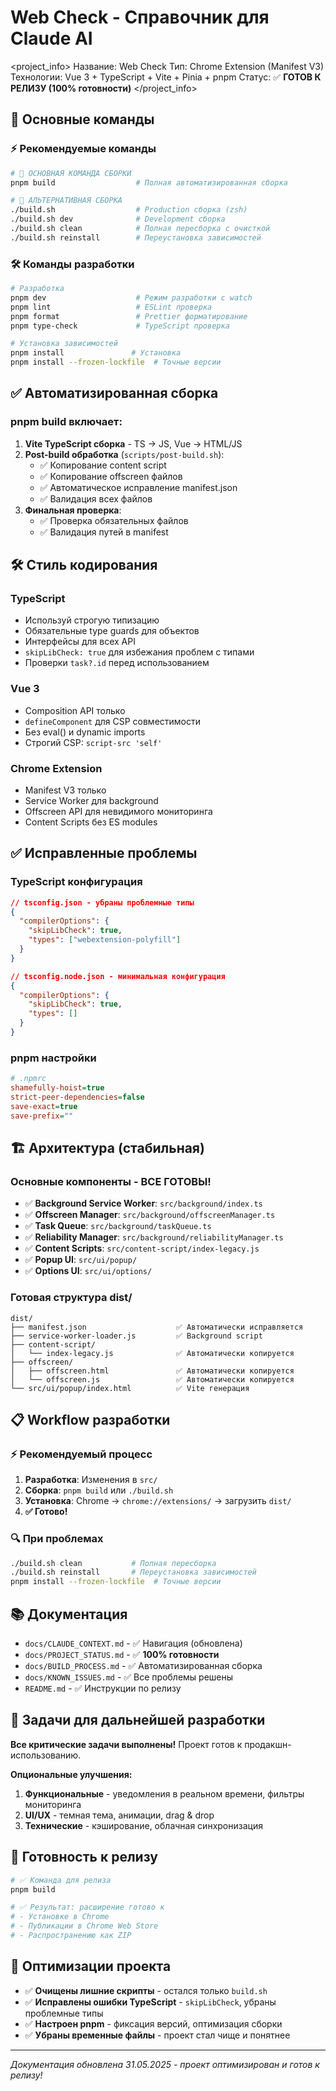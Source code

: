 # Web Check - Справочник для Claude AI

<project_info>
Название: Web Check
Тип: Chrome Extension (Manifest V3)  
Технологии: Vue 3 + TypeScript + Vite + Pinia + pnpm
Статус: ✅ **ГОТОВ К РЕЛИЗУ (100% готовности)**
</project_info>

## 🚀 Основные команды

### ⚡ Рекомендуемые команды

```bash
# 🎯 ОСНОВНАЯ КОМАНДА СБОРКИ
pnpm build                  # Полная автоматизированная сборка

# 🔧 АЛЬТЕРНАТИВНАЯ СБОРКА
./build.sh                  # Production сборка (zsh)
./build.sh dev              # Development сборка  
./build.sh clean            # Полная пересборка с очисткой
./build.sh reinstall        # Переустановка зависимостей
```

### 🛠️ Команды разработки

```bash
# Разработка
pnpm dev                    # Режим разработки с watch
pnpm lint                   # ESLint проверка
pnpm format                 # Prettier форматирование
pnpm type-check             # TypeScript проверка

# Установка зависимостей
pnpm install               # Установка
pnpm install --frozen-lockfile  # Точные версии
```

## ✅ Автоматизированная сборка

### pnpm build включает:

1. **Vite TypeScript сборка** - TS → JS, Vue → HTML/JS
2. **Post-build обработка** (`scripts/post-build.sh`):
   - ✅ Копирование content script
   - ✅ Копирование offscreen файлов
   - ✅ Автоматическое исправление manifest.json
   - ✅ Валидация всех файлов
3. **Финальная проверка**:
   - ✅ Проверка обязательных файлов
   - ✅ Валидация путей в manifest

## 🛠️ Стиль кодирования

### TypeScript

- Используй строгую типизацию
- Обязательные type guards для объектов
- Интерфейсы для всех API
- `skipLibCheck: true` для избежания проблем с типами
- Проверки `task?.id` перед использованием

### Vue 3

- Composition API только
- `defineComponent` для CSP совместимости
- Без eval() и dynamic imports
- Строгий CSP: `script-src 'self'`

### Chrome Extension

- Manifest V3 только
- Service Worker для background
- Offscreen API для невидимого мониторинга
- Content Scripts без ES modules

## ✅ Исправленные проблемы

### TypeScript конфигурация
```json
// tsconfig.json - убраны проблемные типы
{
  "compilerOptions": {
    "skipLibCheck": true,
    "types": ["webextension-polyfill"]
  }
}

// tsconfig.node.json - минимальная конфигурация
{
  "compilerOptions": {
    "skipLibCheck": true,
    "types": []
  }
}
```

### pnpm настройки
```ini
# .npmrc
shamefully-hoist=true
strict-peer-dependencies=false
save-exact=true
save-prefix=""
```

## 🏗️ Архитектура (стабильная)

### Основные компоненты - ВСЕ ГОТОВЫ!

- ✅ **Background Service Worker**: `src/background/index.ts`
- ✅ **Offscreen Manager**: `src/background/offscreenManager.ts`
- ✅ **Task Queue**: `src/background/taskQueue.ts`
- ✅ **Reliability Manager**: `src/background/reliabilityManager.ts`
- ✅ **Content Scripts**: `src/content-script/index-legacy.js`
- ✅ **Popup UI**: `src/ui/popup/`
- ✅ **Options UI**: `src/ui/options/`

### Готовая структура dist/

```
dist/
├── manifest.json                    ✅ Автоматически исправляется
├── service-worker-loader.js         ✅ Background script
├── content-script/
│   └── index-legacy.js              ✅ Автоматически копируется
├── offscreen/
│   ├── offscreen.html               ✅ Автоматически копируется
│   └── offscreen.js                 ✅ Автоматически копируется
└── src/ui/popup/index.html          ✅ Vite генерация
```

## 📋 Workflow разработки

### ⚡ Рекомендуемый процесс

1. **Разработка**: Изменения в `src/`
2. **Сборка**: `pnpm build` или `./build.sh`
3. **Установка**: Chrome → `chrome://extensions/` → загрузить `dist/`
4. **✅ Готово!**

### 🔍 При проблемах

```bash
./build.sh clean           # Полная пересборка
./build.sh reinstall       # Переустановка зависимостей
pnpm install --frozen-lockfile  # Точные версии
```

## 📚 Документация

- `docs/CLAUDE_CONTEXT.md` - ✅ Навигация (обновлена)
- `docs/PROJECT_STATUS.md` - ✅ **100% готовности**
- `docs/BUILD_PROCESS.md` - ✅ Автоматизированная сборка
- `docs/KNOWN_ISSUES.md` - ✅ Все проблемы решены
- `README.md` - ✅ Инструкции по релизу

## 🎯 Задачи для дальнейшей разработки

**Все критические задачи выполнены!** Проект готов к продакшн-использованию.

**Опциональные улучшения:**
1. **Функциональные** - уведомления в реальном времени, фильтры мониторинга
2. **UI/UX** - темная тема, анимации, drag & drop
3. **Технические** - кэширование, облачная синхронизация

## 🎊 Готовность к релизу

```bash
# ✅ Команда для релиза
pnpm build

# ✅ Результат: расширение готово к
# - Установке в Chrome
# - Публикации в Chrome Web Store  
# - Распространению как ZIP
```

## 🧹 Оптимизации проекта

- ✅ **Очищены лишние скрипты** - остался только `build.sh`
- ✅ **Исправлены ошибки TypeScript** - `skipLibCheck`, убраны проблемные типы
- ✅ **Настроен pnpm** - фиксация версий, оптимизация сборки
- ✅ **Убраны временные файлы** - проект стал чище и понятнее

---

_Документация обновлена 31.05.2025 - проект оптимизирован и готов к релизу!_

